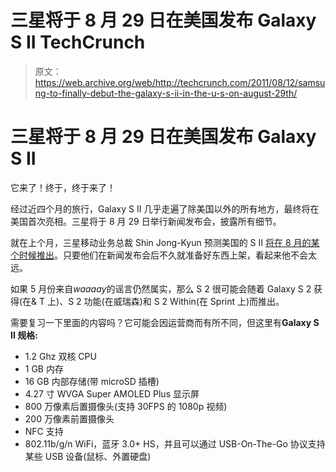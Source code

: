 # 三星将于 8 月 29 日在美国发布 Galaxy S II TechCrunch

> 原文：<https://web.archive.org/web/http://techcrunch.com/2011/08/12/samsung-to-finally-debut-the-galaxy-s-ii-in-the-u-s-on-august-29th/>

# 三星将于 8 月 29 日在美国发布 Galaxy S II

它来了！终于，终于来了！

经过近四个月的旅行，Galaxy S II 几乎走遍了除美国以外的所有地方，最终将在美国首次亮相。三星将于 8 月 29 日举行新闻发布会，披露所有细节。

就在上个月，三星移动业务总裁 Shin Jong-Kyun 预测美国的 S II [将在 8 月的某个时候推出](https://web.archive.org/web/20230203050224/https://techcrunch.com/2011/07/20/finally-samsung-mobile-boss-promises-galaxy-s-ii-u-s-launch-in-august/)。只要他们在新闻发布会后不久就准备好东西上架，看起来他不会太远。

如果 5 月份来自*waaaay*的谣言仍然属实，那么 S 2 很可能会随着 Galaxy S 2 获得(在& T 上)、S 2 功能(在威瑞森)和 S 2 Within(在 Sprint 上)而推出。

需要复习一下里面的内容吗？它可能会因运营商而有所不同，但这里有**Galaxy S II 规格:**

*   1.2 Ghz 双核 CPU
*   1 GB 内存
*   16 GB 内部存储(带 microSD 插槽)
*   4.27 寸 WVGA Super AMOLED Plus 显示屏
*   800 万像素后置摄像头(支持 30FPS 的 1080p 视频)
*   200 万像素前置摄像头
*   NFC 支持
*   802.11b/g/n WiFi，蓝牙 3.0+ HS，并且可以通过 USB-On-The-Go 协议支持某些 USB 设备(鼠标、外置硬盘)